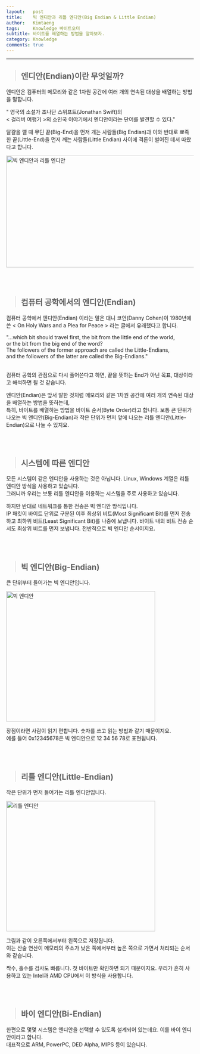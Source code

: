 ```yaml
---
layout:   post
title:    빅 엔디안과 리틀 엔디안(Big Endian & Little Endian)
author:   Kimtaeng
tags: 	  Knowledge 바이트오더
subtitle: 바이트를 배열하는 방법을 알아보자.
category: Knowledge
comments: true
---
```


<hr/>

> ## 엔디안(Endian)이란 무엇일까?

엔디안은 컴퓨터의 메모리와 같은 1차원 공간에 여러 개의 연속된 대상을 배열하는 방법을 말합니다.<br/>

<div class="post_caption">" 영국의 소설가 조나단 스위프트(Jonathan Swift)의<br/>< 걸리버 여행기 >의 소인국 이야기에서 엔디안이라는 단어를 발견할 수 있다."</div>

달걀을 깰 때 무딘 끝(Big-End)을 먼저 개는 사람들(Big Endian)과 이와 반대로 뾰족한 끝(Little-End)을 먼저 깨는 사람들(Little Endian) 사이에 격론이 벌어진 데서 따왔다고 합니다.

<img class="post_image" src="{{ site.baseurl }}/img/post/2017/12/17/001-1.jpg" width="600" height="300" alt="빅 엔디안과 리틀 엔디안"/>

<br/><br/>

> ## 컴퓨터 공학에서의 엔디안(Endian)

컴퓨터 공학에서 엔디안(Endian) 이라는 말은 대니 코언(Danny Cohen)이 1980년에 쓴 < On Holy Wars and a Plea for Peace > 라는 글에서 유래했다고 합니다.

<div class="post_caption">
"...which bit should travel first, the bit from the little end of the world,<br/>
or the bit from the big end of the word?<br/>
The followers of the former approach are called the Little-Endians,<br/>
and the followers of the latter are called the Big-Endians."
</div>

<br/>

컴퓨터 공학의 관점으로 다시 풀어쓴다고 하면, 끝을 뜻하는 End가 아닌 목표, 대상이라고 해석하면 될 것 같습니다.

엔디안(Endian)은 앞서 말한 것처럼 메모리와 같은 1차원 공간에 여러 개의 연속된 대상을 배열하는 방법을 뜻하는데,<br/>
특히, 바이트를 배열하는 방법을 바이트 순서(Byte Order)라고 합니다. 
보통 큰 단위가 나오는 빅 엔디안(Big-Endian)과 작은 단위가 먼저 앞에 나오는 리틀 엔디안(Little-Endian)으로 나눌 수 있지요.

<br/><br/>

> ## 시스템에 따른 엔디안

모든 시스템이 같은 엔디안을 사용하는 것은 아닙니다. Linux, Windows 계열은 리틀 엔디안 방식을 사용하고 있습니다.<br/>
그러니까 우리는 보통 리틀 엔디안을 이용하는 시스템을 주로 사용하고 있습니다.

하지만 반대로 네트워크를 통한 전송은 빅 엔디안 방식입니다.<br/>
IP 패킷이 바이트 단위로 구분된 이후 최상위 비트(Most Significant Bit)를 먼저 전송하고 최하위 비트(Least Significant Bit)를 나중에 보냅니다.
바이트 내의 비트 전송 순서도 최상위 비트를 먼저 보냅니다. 전반적으로 빅 엔디안 순서이지요.

<br/><br/>

> ## 빅 엔디안(Big-Endian)

큰 단위부터 들어가는 빅 엔디안입니다. 

<img class="post_image" src="{{ site.baseurl }}/img/post/2017/12/17/001-2.png" width="400" height="350" alt="빅 엔디안"/>

장점이라면 사람이 읽기 편합니다. 숫자를 쓰고 읽는 방법과 같기 때문이지요.<br/>
예를 들어 0x12345678은 빅 엔디안으로 12 34 56 78로 표현됩니다.

<br/><br/>

> ## 리틀 엔디안(Little-Endian)

작은 단위가 먼저 들어가는 리틀 엔디안입니다.

<img class="post_image" src="{{ site.baseurl }}/img/post/2017/12/17/001-3.png" width="400" height="350" alt="리틀 엔디안"/>

그림과 같이 오른쪽에서부터 왼쪽으로 저장됩니다.<br/>
이는 산술 연산이 메모리의 주소가 낮은 쪽에서부터 높은 쪽으로 가면서 처리되는 순서와 같습니다.

짝수, 홀수를 검사도 빠릅니다. 첫 바이트만 확인하면 되기 때문이지요.
우리가 흔히 사용하고 있는 Intel과 AMD CPU에서 이 방식을 사용합니다.

<br/><br/>

> ## 바이 엔디안(Bi-Endian)

한편으로 몇몇 시스템은 엔디안을 선택할 수 있도록 설계되어 있는데요. 이를 바이 엔디안이라고 합니다.<br/>
대표적으로 ARM, PowerPC, DED Alpha, MIPS 등이 있습니다.
